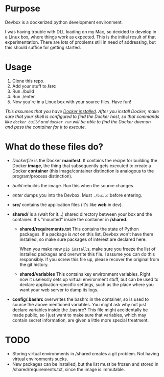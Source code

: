 # Purpose

Devbox is a dockerized python development environment.

I was having trouble with DLL loading on my Mac, so decided to develop
in a Linux box, where things work as expected. This is the initial result
of that experimentation. There are lots of problems still in need of
addressing, but this should suffice for getting started.

# Usage

1. Clone this repo.
2. Add your stuff to **/src**
3. Run ./build
4. Run ./enter
5. Now you're in a Linux box with your source files. Have fun!

*This assumes that you have [Docker installed](https://docs.docker.com/engine/installation/).
After you install Docker, make sure that your shell is configured to find the
Docker host, so that commands like `docker build` and `docker run` will be able
to find the Docker daemon and pass the container for it to execute.*

# What do these files do?

- *Dockerfile* is the Docker **manifest**. It contains the recipe for
  building the Docker **image**, the thing that subsequently gets executed
  to create a Docker **container** (this image/container distinction is analogous
  to the program/process distinction).
- *build* rebuilds the image. Run this when the source changes.
- *enter* dumps you into the Devbox. Must `./build` before entering.
- **src/** contains the application files (it's like **web** in dev).
- **shared/** is a (wait for it...) shared directory between your box
  and the container. It's "mounted" inside the container in **/shared**.

  - **shared/requirements.txt** This contains the state of Python
    packages. If a package is *not* on this list, Devbox won't have them
    installed, so make sure packages of interest are declared here.

    When you make new `pip install`s, make sure you freeze the list of
    installed packages and overwrite this file. I assume you can do this
    responsibly. If you screw this file up, please recover the original
    from the git history.

  - **shared/variables** This contains key environment variables. Right
    now it uselessly sets up virtual environment stuff, but can be used
    to declare application-specific settings, such as the place where
    you want your web server to dump its logs.

- **config/.bashrc** overwrites the bashrc in the container, so is used
    to source the above mentioned variables. You might ask why not just
    declare variables inside the .bashrc? This file might accidentally
    be made public, so I just want to make sure that variables, which
    may contain secret information, are given a little more special
    treatment.

# TODO

- Storing virtual environments in /shared creates a git problem. Not having
  virtual environments sucks.
- New packages can be installed, but the list must be frozen and stored in
  /shared/requirements.txt, since the image is immutable.
